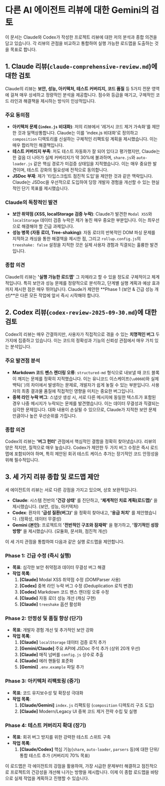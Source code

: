 # 다른 AI 에이전트 리뷰에 대한 Gemini의 검토

이 문서는 Claude와 Codex가 작성한 프로젝트 리뷰에 대한 저의 분석과 종합 의견을 담고 있습니다. 각 리뷰의 관점을 비교하고 통합하여 실행 가능한 로드맵을 도출하는 것을 목표로 합니다.

## 1. Claude 리뷰(`claude-comprehensive-review.md`)에 대한 검토

Claude의 리뷰는 **보안, 성능, 아키텍처, 테스트 커버리지, 코드 품질** 등 5가지 전문 영역에 걸쳐 매우 상세하고 정량적인 분석을 제공합니다. 점수와 등급을 매기고, 구체적인 코드 라인과 해결책을 제시하는 방식이 인상적입니다.

### 주요 동의점

- **아키텍처 문제 (`index.js` 비대화)**: 저의 리뷰에서 '레거시 코드 제거 가속화'를 제안한 것과 일맥상통합니다. Claude는 이를 'index.js 비대화'로 정의하고 `composition` 디렉토리를 신설하는 구체적인 리팩토링 계획을 제시했습니다. 이는 매우 합리적인 해결책입니다.
- **테스트 커버리지 부족**: 저도 테스트 자동화가 잘 되어 있다고 평가했지만, Claude는 한 걸음 더 나아가 실제 커버리지가 약 30%에 불과하며, `share.js`와 `auto-loader.js` 같은 핵심 경로가 미검증 상태임을 지적했습니다. 이는 매우 중요한 발견이며, 테스트 강화의 필요성에 전적으로 동의합니다.
- **JSDoc 부재**: 제가 '타입스크립트 점진적 도입'을 제안한 것과 같은 맥락입니다. Claude는 JSDoc을 우선적으로 도입하여 당장 개발자 경험을 개선할 수 있는 현실적인 단기 목표를 제시했습니다.

### Claude의 독창적인 발견

- **보안 취약점 (XSS, localStorage 검증 누락)**: Claude가 발견한 `Modal XSS`와 `localStorage` 데이터 검증 누락은 제가 놓친 매우 중요한 부분입니다. 이는 최우선으로 해결해야 할 긴급 과제입니다.
- **성능 병목 (자동 로더, Tree-shaking)**: 자동 로더의 반복적인 DOM 파싱 문제를 지적하고 캐싱을 통한 해결책을 제시한 점, 그리고 `rollup.config.js`의 `treeshake: false` 설정을 지적한 것은 실제 사용자 경험과 직결되는 훌륭한 발견입니다.

### 종합 의견

Claude의 리뷰는 **'실행 가능한 로드맵'** 그 자체라고 할 수 있을 정도로 구체적이고 체계적입니다. 특히 보안과 성능 문제를 정량적으로 분석하고, 단계별 실행 계획과 예상 효과까지 제시한 점은 매우 뛰어납니다. Claude가 제안한 **Phase 1 (보안 & 긴급 성능 개선)**은 다른 모든 작업에 앞서 즉시 시작해야 합니다.

## 2. Codex 리뷰(`codex-review-2025-09-30.md`)에 대한 검토

Codex의 리뷰는 매우 간결하지만, 사용자가 직접적으로 겪을 수 있는 **치명적인 버그** 두 가지에 집중하고 있습니다. 이는 코드의 정확성과 기능의 신뢰성 관점에서 매우 가치 있는 분석입니다.

### 주요 발견점 분석

- **Markdown 코드 펜스 렌더링 오류**: `structured-md` 형식으로 내보낼 때 코드 블록이 깨지는 문제를 정확히 지적했습니다. 이는 유니코드 이스케이프(`\u0060`)와 실제 백틱(`` ` ``)의 차이에서 발생하는 문제로, 개발자가 쉽게 놓칠 수 있는 부분입니다. 사용자의 최종 결과물 품질에 직접적인 영향을 미치는 중요한 버그입니다.
- **중복 라인 누락 버그**: 스냅샷 생성 시, 서로 다른 메시지에 동일한 텍스트가 포함된 경우 나중 메시지가 누락되는 문제를 발견했습니다. 이는 데이터 무결성과 직결되는 심각한 문제입니다. 대화 내용이 손실될 수 있으므로, Claude가 지적한 보안 문제만큼이나 높은 우선순위를 가집니다.

### 종합 의견

Codex의 리뷰는 **'버그 헌터'** 관점에서 핵심적인 결함을 정확히 찾아냈습니다. 리뷰의 양은 적지만, 질적으로 매우 높습니다. Codex가 제안한 두 가지 버그 수정은 즉시 로드맵에 포함되어야 하며, 특히 제안된 회귀 테스트 케이스 추가는 장기적인 코드 안정성을 위해 필수적입니다.

## 3. 세 가지 리뷰 종합 및 로드맵 제안

세 에이전트의 리뷰는 서로 다른 강점을 가지고 있으며, 상호 보완적입니다.

- **Claude**: 시스템 전반의 **'건강 상태'** 를 진단하고, **'체계적인 치료 계획(로드맵)'** 을 제시했습니다. (보안, 성능, 아키텍처)
- **Codex**: 환자의 **'급성 질환(버그)'** 을 정확히 찾아내고, **'응급 처치'** 를 제안했습니다. (정확성, 데이터 무결성)
- **Gemini (본인)**: 프로젝트의 **'전반적인 구조와 잠재력'** 을 평가하고, **'장기적인 성장 방향'** 을 제시했습니다. (모듈화, 문서화, 점진적 개선)

이 세 가지 관점을 통합하여 다음과 같은 실행 로드맵을 제안합니다.

### **Phase 1: 긴급 수정 (즉시 실행)**

*   **목표**: 심각한 보안 취약점과 데이터 무결성 버그 해결
*   **작업 목록**:
    1.  **[Claude]** Modal XSS 취약점 수정 (DOMParser 사용)
    2.  **[Codex]** 중복 라인 누락 버그 수정 (Deduplication 로직 변경)
    3.  **[Codex]** Markdown 코드 펜스 렌더링 오류 수정
    4.  **[Claude]** 자동 로더 성능 개선 (캐싱 구현)
    5.  **[Claude]** `treeshake` 옵션 활성화

### **Phase 2: 안정성 및 품질 향상 (단기)**

*   **목표**: 개발자 경험 개선 및 추가적인 보안 강화
*   **작업 목록**:
    1.  **[Claude]** `localStorage` 데이터 검증 로직 추가
    2.  **[Gemini/Claude]** 주요 API에 JSDoc 주석 추가 (상위 20개 우선)
    3.  **[Claude]** 매직 넘버를 `config.js` 상수로 추출
    4.  **[Claude]** 에러 핸들링 표준화
    5.  **[Gemini]** `.env.example` 파일 추가

### **Phase 3: 아키텍처 리팩토링 (중기)**

*   **목표**: 코드 유지보수성 및 확장성 극대화
*   **작업 목록**:
    1.  **[Claude/Gemini]** `index.js` 리팩토링 (`composition` 디렉토리 구조 도입)
    2.  **[Claude]** Modern/Legacy UI 중복 코드 제거 전략 수립 및 실행

### **Phase 4: 테스트 커버리지 확대 (장기)**

*   **목표**: 회귀 버그 방지를 위한 강력한 테스트 스위트 구축
*   **작업 목록**:
    1.  **[Claude/Codex]** 핵심 기능(`share`, `auto-loader`, `parsers` 등)에 대한 단위/통합 테스트 추가 (커버리지 70% 목표)

이 로드맵은 각 에이전트의 강점을 활용하여, 가장 시급한 문제부터 해결하고 점진적으로 프로젝트의 건강성을 개선해 나가는 방향을 제시합니다. 이제 이 종합 로드맵을 바탕으로 실제 작업을 계획하고 진행할 수 있습니다.
